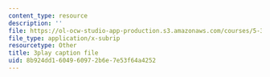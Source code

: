 ```yaml
---
content_type: resource
description: ''
file: https://ol-ocw-studio-app-production.s3.amazonaws.com/courses/5-310-laboratory-chemistry-fall-2019/8b924dd1604960972b6e7e53f64a4252_TgrNa_Guigs.srt
file_type: application/x-subrip
resourcetype: Other
title: 3play caption file
uid: 8b924dd1-6049-6097-2b6e-7e53f64a4252
---
```

